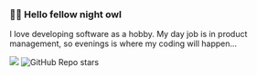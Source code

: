 ### 🌃🦉 Hello fellow night owl

I love developing software as a hobby. My day job is in product management, so evenings is where my coding will happen...

![](https://komarev.com/ghpvc/?username=andli&color=blueviolet) ![GitHub Repo stars](https://img.shields.io/github/stars/andli?affiliations=OWNER%2CCOLLABORATOR&style=social&label=Total%20stars)
